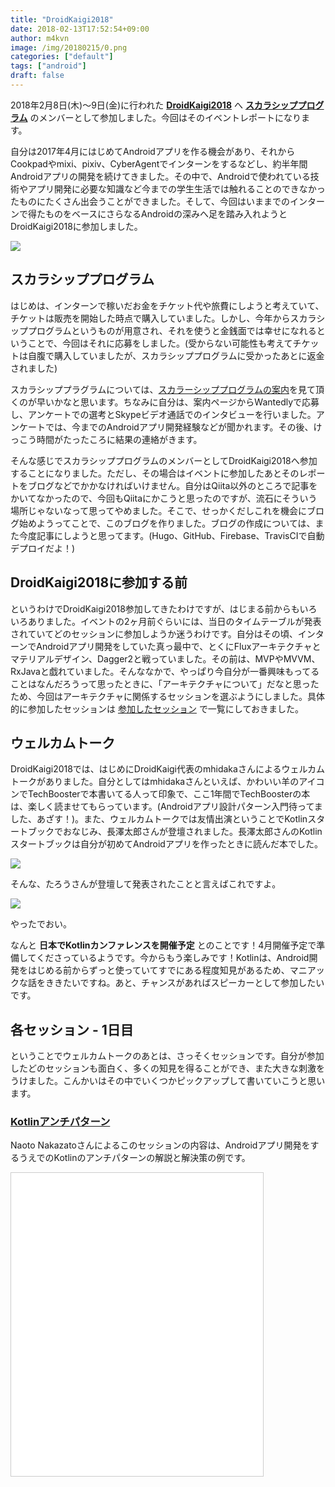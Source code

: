 ```yaml
---
title: "DroidKaigi2018"
date: 2018-02-13T17:52:54+09:00
author: m4kvn
image: /img/20180215/0.png
categories: ["default"]
tags: ["android"]
draft: false
---
```


2018年2月8日(木)〜9日(金)に行われた **[DroidKaigi2018](https://medium.com/droidkaigi)** へ **[スカラシッププログラム](https://medium.com/droidkaigi/scholarship-program-2a44e404124)** のメンバーとして参加しました。今回はそのイベントレポートになります。
<!--more-->

自分は2017年4月にはじめてAndroidアプリを作る機会があり、それからCookpadやmixi、pixiv、CyberAgentでインターンをするなどし、約半年間Androidアプリの開発を続けてきました。その中で、Androidで使われている技術やアプリ開発に必要な知識など今までの学生生活では触れることのできなかったものにたくさん出会うことができました。そして、今回はいままでのインターンで得たものをベースにさらなるAndroidの深みへ足を踏み入れようとDroidKaigi2018に参加しました。

![](/img/20180215/1.jpg)

## スカラシッププログラム

はじめは、インターンで稼いだお金をチケット代や旅費にしようと考えていて、チケットは販売を開始した時点で購入していました。しかし、今年からスカラシッププログラムというものが用意され、それを使うと金銭面では幸せになれるということで、今回はそれに応募をしました。(受からない可能性も考えてチケットは自腹で購入していましたが、スカラシッププログラムに受かったあとに返金されました)

スカラシッププラグラムについては、[スカラーシッププログラムの案内](https://medium.com/droidkaigi/scholarship-program-2a44e404124)を見て頂くのが早いかなと思います。ちなみに自分は、案内ページからWantedlyで応募し、アンケートでの選考とSkypeビデオ通話でのインタビューを行いました。アンケートでは、今までのAndroidアプリ開発経験などが聞かれます。その後、けっこう時間がたったころに結果の連絡がきます。

そんな感じでスカラシッププログラムのメンバーとしてDroidKaigi2018へ参加することになりました。ただし、その場合はイベントに参加したあとそのレポートをブログなどでかかなければいけません。自分はQiita以外のところで記事をかいてなかったので、今回もQiitaにかこうと思ったのですが、流石にそういう場所じゃないなって思ってやめました。そこで、せっかくだしこれを機会にブログ始めようってことで、このブログを作りました。ブログの作成については、また今度記事にしようと思ってます。(Hugo、GitHub、Firebase、TravisCIで自動デプロイだよ！)

## DroidKaigi2018に参加する前

というわけでDroidKaigi2018参加してきたわけですが、はじまる前からもいろいろありました。イベントの2ヶ月前ぐらいには、当日のタイムテーブルが発表されていてどのセッションに参加しようか迷うわけです。自分はその頃、インターンでAndroidアプリ開発をしていた真っ最中で、とくにFluxアーキテクチャとマテリアルデザイン、Dagger2と戦っていました。その前は、MVPやMVVM、RxJavaと戯れていました。そんななかで、やっぱり今自分が一番興味もってることはなんだろうって思ったときに、「アーキテクチャについて」だなと思ったため、今回はアーキテクチャに関係するセッションを選ぶようにしました。具体的に参加したセッションは [参加したセッション](#参加したセッション) で一覧にしておきました。

## ウェルカムトーク

DroidKaigi2018では、はじめにDroidKaigi代表のmhidakaさんによるウェルカムトークがありました。自分としてはmhidakaさんといえば、かわいい羊のアイコンでTechBoosterで本書いてる人って印象で、ここ1年間でTechBoosterの本は、楽しく読ませてもらっています。(Androidアプリ設計パターン入門待ってました、あざす！)。また、ウェルカムトークでは友情出演ということでKotlinスタートブックでおなじみ、長澤太郎さんが登壇されました。長澤太郎さんのKotlinスタートブックは自分が初めてAndroidアプリを作ったときに読んだ本でした。

![](/img/20180215/2.jpg)

そんな、たろうさんが登壇して発表されたことと言えばこれですよ。

![](/img/20180215/3.jpg)

やったでおい。

なんと **日本でKotlinカンファレンスを開催予定** とのことです！4月開催予定で準備してくださっているようです。今からもう楽しみです！Kotlinは、Android開発をはじめる前からずっと使っていてすでにある程度知見があるため、マニアックな話をききたいですね。あと、チャンスがあればスピーカーとして参加したいです。

## 各セッション - 1日目

ということでウェルカムトークのあとは、さっそくセッションです。自分が参加したどのセッションも面白く、多くの知見を得ることができ、また大きな刺激をうけました。こんかいはその中でいくつかピックアップして書いていこうと思います。

### [Kotlinアンチパターン](https://droidkaigi.jp/2018/timetable?session=16969)

Naoto Nakazatoさんによるこのセッションの内容は、Androidアプリ開発をするうえでのKotlinのアンチパターンの解説と解決策の例です。

<div style="width: 80%; height: 80%; margin-bottom: 1.5em"><iframe src="//www.slideshare.net/slideshow/embed_code/key/ETn6cTgeA4Fz3M" width="595" height="485" frameborder="0" marginwidth="0" marginheight="0" scrolling="no" style="border:1px solid #CCC; border-width:1px; margin-bottom:5px; max-width: 100%;" allowfullscreen></iframe></div>

僕はAndroidの開発をKotlinから入った人間なのですが、実際インターンでAndroidアプリの開発をするとJavaとKotlinが混合したコードを触ることは当たり前でした。なので、実際にインターンでコードを書いていたときに出会ったものがあったりして、今後の開発にも参考になるなぁと聞いていました。また、このセッションで良かったところは、実際に開発していて発生する例について解説とその解決策の例が提示されているので、こちらも考えながらセッションを聞けたところだと思います。このセッションの内容は、今後のチームでAndroidアプリを開発していくうえで絶対に遭遇するであろうことがたくさんあると思うので参考にしながら、自分でも解決策を考えていきたいです。

### [How to improve your MVP architecture and tests](https://droidkaigi.jp/2018/timetable?session=15904)

kiriminさんによるこのセッションの内容は、MVPアーキテクチャのアンチパターンの紹介とその改善方法、また、MVPアーキテクチャでのテストの書き方についてです。

<div style="width: 80%; height: 80%; margin-bottom: 1.5em"><script async class="speakerdeck-embed" data-id="1a45a3d9492843558e6fb4da6ae076d7" data-ratio="1.33333333333333" src="//speakerdeck.com/assets/embed.js"></script></div>

自分が今回このセッションを選んだのは、インターンをした中でMVPアーキテクチャを採用しているところがありそこで初めてAndroidアプリ開発でのMVPアーキテクチャに触れ、すこし思うところがあったからです。そのインターンで実際にMVPアーキテクチャで開発をしたとき「MVPアーキテクチャを採用しているけど、これはチームでちゃんとアーキテクチャについて理解をした開発をしないとテストもしにくいような依存ばっかりのコードになっちゃうなぁ」と思いました。なので、チームで開発をしている他のひとたちがどのような考えで設計をしているのか気になっていました。

今回、このセッションの中では、実際の開発でMVPアーキテクチャが採用されても、**テストが書かれていない**、**PresenterがAndroidに依存している**、**ViewやPresenterの責務に一貫性がない**、といった内容が話されていました。これ、ほんとにそうだなって思いました。自分としては、これがおこる原因についてPresenterの役割をあまり理解していいなかったり、テストを書こうという意識がないことじゃないかと思っていて、今回そのPresenterをどう設計していくテストにつなげていくかが解説されていて、自分がなんとなく感じてたことが言語されたみたいで良かったです。

### [Androidで動画コンテンツを扱うTips](https://droidkaigi.jp/2018/timetable?session=16888)

takusembaさんによるこのセッションの内容は、Androidアプリ開発で動画を扱うときのTipsです。

<div style="width: 80%; height: 80%; margin-bottom: 1.5em"><script async class="speakerdeck-embed" data-id="30688af777654e31b69827eec21be6c3" data-ratio="1.33333333333333" src="//speakerdeck.com/assets/embed.js"></script></div>

これは個人的に動画を扱うアプリで作りたいと思っているものがあるので選びました。Androidで動画を扱う方法について、今まで詳しく調べたこともなかったため、このセッションで実際の開発で使われている技術について知ることができれば良いなと思いました。セッションでは、Streamingの仕組みから説明してくれていて勉強になったなぁという感じです。良いきっかけにしたい！

### [DataBindingのコードを読む](https://droidkaigi.jp/2018/timetable?session=16511)

Kenji Abeさんによるこのセッションの内容は、DataBindingについてです、

<div style="width: 80%; height: 80%; margin-bottom: 1.5em"><script async class="speakerdeck-embed" data-id="c03a04f1456d48b2844239d15b343297" data-ratio="1.33333333333333" src="//speakerdeck.com/assets/embed.js"></script></div>

これはMVVMアーキテクチャで開発をするときにDataBindingを触ることがあり、どういう仕組みで動いているのかまったくわからないまま使っていたので興味がありました。正直、セッションをきいたあともまだ良くわかっていませんが、なんとなくきっかけは得られた気がします。

### [MVVMベストプラクティス](https://droidkaigi.jp/2018/timetable?session=16978)

Yasuhiko Sakamotoさんによるこのセッションの内容は、MVVMアーキテクチャで実際に開発した際に直面する問題とその解決例です。

<div style="width: 80%; height: 80%; margin-bottom: 1.5em"><script async class="speakerdeck-embed" data-id="41a7981af2694adba7ae40246f88c698" data-ratio="1.33333333333333" src="//speakerdeck.com/assets/embed.js"></script></div>

### [マルチモジュールのすゝめ](https://droidkaigi.jp/2018/timetable?session=15899)

kgmyshinさんによるこのセッションの内容は、

<div style="width: 80%; height: 80%; margin-bottom: 1.5em"><script async class="speakerdeck-embed" data-id="0982b3f104e447fa83d2753f3c9ab245" data-ratio="1.33333333333333" src="//speakerdeck.com/assets/embed.js"></script></div>

## 各セッション - 2日目

### [詳解 ViewGroupのレイアウト内部実装](https://droidkaigi.jp/2018/timetable?session=16512)

Hiroyuki Seto

<div style="width: 80%; height: 80%; margin-bottom: 1.5em"><script async class="speakerdeck-embed" data-id="9bfbd3d3b24d4f87b6766741c6e2fa20" data-ratio="1.33333333333333" src="//speakerdeck.com/assets/embed.js"></script></div>

### [既存アプリへのInstant Apps導入](https://droidkaigi.jp/2018/timetable?session=16941)

a.akira

<div style="width: 80%; height: 80%; margin-bottom: 1.5em"><script async class="speakerdeck-embed" data-id="3f3681d06ccf40f88bd16ec7bd96eddf" data-ratio="1.33333333333333" src="//speakerdeck.com/assets/embed.js"></script></div>

### [Dagger2を活用してAndroid SDKの依存関係をクリーンにする](https://droidkaigi.jp/2018/timetable?session=16709)

kr9ly

<div style="width: 80%; height: 80%; margin-bottom: 1.5em"><script async class="speakerdeck-embed" data-id="3069141940ee4c8aafbe2cf38fb48e91" data-ratio="1.33333333333333" src="//speakerdeck.com/assets/embed.js"></script></div>

### [Android案件の見積もりに現れる要素、あるいは丁寧に埋設された地雷たち](https://droidkaigi.jp/2018/timetable?session=16883)

eaglesakura

<div style="width: 80%; height: 80%; margin-bottom: 1.5em"><iframe src="//www.slideshare.net/slideshow/embed_code/key/RxyMEMb2MRHZf" width="595" height="485" frameborder="0" marginwidth="0" marginheight="0" scrolling="no" style="border:1px solid #CCC; border-width:1px; margin-bottom:5px; max-width: 100%;" allowfullscreen></iframe></div>

### [All you need is isolating the domain (How to apply DDD to Android Application Development 2)](https://droidkaigi.jp/2018/timetable?session=16894)

yanzm

[Android アプリの開発でドメイン駆動設計に取り組む話](http://y-anz-m.blogspot.jp/2018/02/android.html)

### [Gradle プラグインを作って開発効率を改善しよう](https://droidkaigi.jp/2018/timetable?session=16927)

tnj

<div style="width: 80%; height: 80%; margin-bottom: 1.5em"><script async class="speakerdeck-embed" data-id="2b44d6c8d02744b683730c25ed12fe66" data-ratio="1.33333333333333" src="//speakerdeck.com/assets/embed.js"></script></div>

## ExhibitionRoom

ExhibitionRoomでは、DroidKaigi2018のスポンサーによるブースやお菓子の配布、写真撮影スポットなどがありました。また、ここではセッション終了後にスピーカーと直接話せる「オフィスアワー」も開催されていました。また、インターンでお世話になった企業やエンジニアの方々に挨拶もできました！

### お菓子

お菓子以外にも飲み物を提供されていました。あざす！

![](/img/20180215/7.jpg)

### LINEブース

LINEのブースではAndroidアプリで使用しているライブラリの紹介が行われていました。Anko 使っているのか・・・！LINEのどこでAnkoを採用しているのか気になりますね。

![](/img/20180215/8.png)

### メルカリブース

Tシャツを頂きました！また、Kotlinを使っているのか、ConstraintLayoutを使っているのか、Oreo対応をしているのか、のアンケートも行われていました。

![](/img/20180215/6.jpg)

## お昼ごはん

DroidKaigi2018では、お昼の時間にお弁当をもらうことができました。フレンチと和食があったのですが、自分は2日間とも和食を選びました。美味しかったです。

#### 1日目の和食弁当

![](/img/20180215/4.jpg)

#### 2日目の和食弁当

![](/img/20180215/5.jpg)

## パーティ

1日目の夜はパーティが行われ、お酒と食事をしながらエンジニアと交流する時間がありました。

![](/img/20180215/9.jpg)

![](/img/20180215/10.jpg)

![](/img/20180215/11.jpg)

## 参加したセッション

### 1日目

1. [Kotlinアンチパターン](https://droidkaigi.jp/2018/timetable?session=16969) (Naoto Nakazato)
1. [How to improve your MVP architecture and tests](https://droidkaigi.jp/2018/timetable?session=15904) (kirimin)
1. [Androidで動画コンテンツを扱うTips](https://droidkaigi.jp/2018/timetable?session=16888) (takusemba)
1. [DataBindingのコードを読む](https://droidkaigi.jp/2018/timetable?session=16511) (Kenji Abe)
1. [まだAPI定義管理で消耗してるの？〜Swaggerを用いた大規模アプリ時代のAPI定義管理とコードジェネレート〜](https://droidkaigi.jp/2018/timetable?session=16970) (Takuma Fujita)
1. [MVVMベストプラクティス](https://droidkaigi.jp/2018/timetable?session=16978) (Yasuhiko Sakamoto)
1. [マルチモジュールのすゝめ](https://droidkaigi.jp/2018/timetable?session=15899) (kgmyshin)

### 2日目

1. [詳解 ViewGroupのレイアウト内部実装](https://droidkaigi.jp/2018/timetable?session=16512) (Hiroyuki Seto)
1. [既存アプリへのInstant Apps導入](https://droidkaigi.jp/2018/timetable?session=16941) (a.akira)
1. [How Android Rendering Works to Provide Pixels on the Screen Faster than - You Can Read this Sentence](https://droidkaigi.jp/2018/timetable?session=16534) (Romain Guy, Chet Haase)
1. [Dagger2を活用してAndroid SDKの依存関係をクリーンにする](https://droidkaigi.jp/2018/timetable?session=16709) (kr9ly)
1. [Android案件の見積もりに現れる要素、あるいは丁寧に埋設された地雷たち](https://droidkaigi.jp/2018/timetable?session=16883) (eaglesakura)
1. [All you need is isolating the domain (How to apply DDD to Android Application Development 2)](https://droidkaigi.jp/2018/timetable?session=16894) (yanzm)
1. [ウィンドウサイズの変更に強い堅牢な画面の構築](https://droidkaigi.jp/2018/timetable?session=16746) (nakamuuu)
1. [マルチログインの実装方法](https://droidkaigi.jp/2018/timetable?session=17039) (yuyakaido)
1. [Gradle プラグインを作って開発効率を改善しよう](https://droidkaigi.jp/2018/timetable?session=16927) (tnj)

![](/img/20180215/100.jpg)
